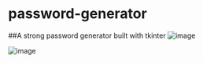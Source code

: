 # password-generator

##A strong password generator built with tkinter
![image](https://user-images.githubusercontent.com/107812973/182092829-a3431958-77b1-4e2b-acb5-bc9a881c771a.png)

![image](https://user-images.githubusercontent.com/107812973/182092844-1bc2667f-b5c6-4cfa-993c-26035e5f3b81.png)
